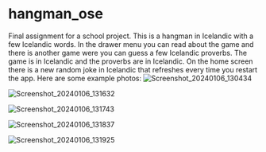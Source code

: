 # hangman_ose

Final assignment for a school project.  This is a hangman in Icelandic with a few Icelandic words.
In the drawer menu you can read about the game and there is another game were you can guess a few
Icelandic proverbs.  The game is in Icelandic and the proverbs are in Icelandic.
On the home screen there is a new random joke in Icelandic that refreshes every time you restart the app.
Here are some example photos:
![Screenshot_20240106_130434](https://github.com/OSE-ICE/hangman_ose/assets/144949445/8726c43d-e29e-4e2c-ba79-3a42518cfb0d)

![Screenshot_20240106_131632](https://github.com/OSE-ICE/hangman_ose/assets/144949445/56478d1a-5ab9-4bc8-b28c-f230c9019e4c)

![Screenshot_20240106_131743](https://github.com/OSE-ICE/hangman_ose/assets/144949445/17c795ea-7844-41a4-8592-c64d1a620bd0)

![Screenshot_20240106_131837](https://github.com/OSE-ICE/hangman_ose/assets/144949445/c45fb768-7fa4-4d0b-a4c6-e187bfd66b77)

![Screenshot_20240106_131925](https://github.com/OSE-ICE/hangman_ose/assets/144949445/dd5ac11d-98ae-4ba6-8446-b4f6603487e1)
